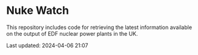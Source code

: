 # Nuke Watch

This repository includes code for retrieving the latest information available on the output of EDF nuclear power plants in the UK.

Last updated: 2024-04-06 21:07